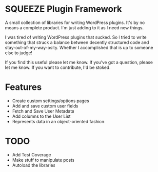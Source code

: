 SQUEEZE Plugin Framework
========================

A small collection of libraries for writing WordPress plugins. It's by no means a complete product. I'm just adding to it as I need new things.

I was tired of writing WordPress plugins that sucked. So I tried to write something that struck a balance between decently structured code and stay-out-of-my-way-osity. Whether I accomplished that is up to someone else to judge!

If you find this useful please let me know. If you've got a question, please let me know. If you want to contribute, I'd be stoked.

Features
========
* Create custom settings/options pages
* Add and save custom user fields
* Fetch and Save User Metadata
* Add columns to the User List
* Represents data in an object-oriented fashion

TODO
====
* Add Test Coverage
* Make stuff to manipulate posts
* Autoload the libraries